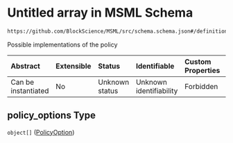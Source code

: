 # Untitled array in MSML Schema

```txt
https://github.com/BlockScience/MSML/src/schema.schema.json#/definitions/Policy/properties/policy_options
```

Possible implementations of the policy

| Abstract            | Extensible | Status         | Identifiable            | Custom Properties | Additional Properties | Access Restrictions | Defined In                                                                                    |
| :------------------ | :--------- | :------------- | :---------------------- | :---------------- | :-------------------- | :------------------ | :-------------------------------------------------------------------------------------------- |
| Can be instantiated | No         | Unknown status | Unknown identifiability | Forbidden         | Allowed               | none                | [schema.schema.json\*](../../out/math_spec_mapping/schema.schema.json "open original schema") |

## policy\_options Type

`object[]` ([PolicyOption](schema-definitions-policyoption.md))
